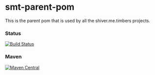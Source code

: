 <!---
Copyright 2015 Karl Bennett

Licensed under the Apache License, Version 2.0 (the "License");
you may not use this file except in compliance with the License.
You may obtain a copy of the License at

    http://www.apache.org/licenses/LICENSE-2.0

Unless required by applicable law or agreed to in writing, software
distributed under the License is distributed on an "AS IS" BASIS,
WITHOUT WARRANTIES OR CONDITIONS OF ANY KIND, either express or implied.
See the License for the specific language governing permissions and
limitations under the License.
-->
smt-parent-pom
===========

This is the parent pom that is used by all the shiver.me.timbers projects.

### Status
[![Build Status](https://travis-ci.org/shiver-me-timbers/smt-parent-pom.svg?branch=master)](https://travis-ci.org/shiver-me-timbers/smt-parent-pom)

### Maven
[![Maven Central](https://maven-badges.herokuapp.com/maven-central/com.github.shiver-me-timbers/smt-parent-pom/badge.svg)](https://maven-badges.herokuapp.com/maven-central/com.github.shiver-me-timbers/smt-parent-pom/)